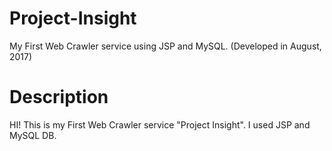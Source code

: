 # Project-Insight
My First Web Crawler service using JSP and MySQL. (Developed in August, 2017)

# Description
HI! This is my First Web Crawler service "Project Insight".
I used JSP and MySQL DB.

